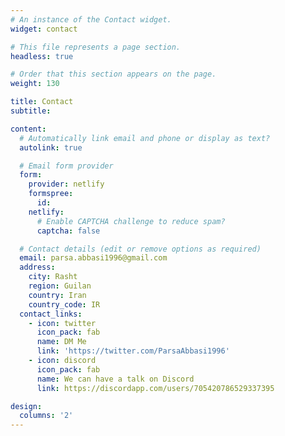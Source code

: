 ```yaml
---
# An instance of the Contact widget.
widget: contact

# This file represents a page section.
headless: true

# Order that this section appears on the page.
weight: 130

title: Contact
subtitle:

content:
  # Automatically link email and phone or display as text?
  autolink: true

  # Email form provider
  form:
    provider: netlify
    formspree:
      id:
    netlify:
      # Enable CAPTCHA challenge to reduce spam?
      captcha: false

  # Contact details (edit or remove options as required)
  email: parsa.abbasi1996@gmail.com
  address:
    city: Rasht
    region: Guilan
    country: Iran
    country_code: IR
  contact_links:
    - icon: twitter
      icon_pack: fab
      name: DM Me
      link: 'https://twitter.com/ParsaAbbasi1996'
    - icon: discord
      icon_pack: fab
      name: We can have a talk on Discord
      link: https://discordapp.com/users/705420786529337395

design:
  columns: '2'
---
```

